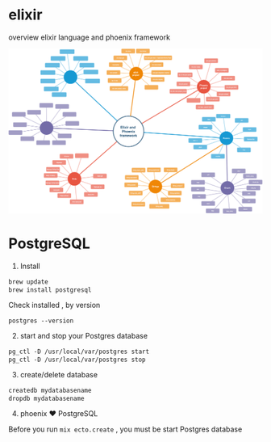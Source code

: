 # elixir
overview elixir language and phoenix framework

<img src ="https://raw.githubusercontent.com/ttpho/elixir/master/elixir_phoenix_framework.png" />

# PostgreSQL

1. Install 

```
brew update
brew install postgresql
```
Check installed , by version 

```
postgres --version
```

2. start and stop your Postgres database

```
pg_ctl -D /usr/local/var/postgres start
pg_ctl -D /usr/local/var/postgres stop
```

3. create/delete database 


```
createdb mydatabasename
dropdb mydatabasename
```

4. phoenix ❤️ PostgreSQL

Before you run ```mix ecto.create``` , you must be start Postgres database
